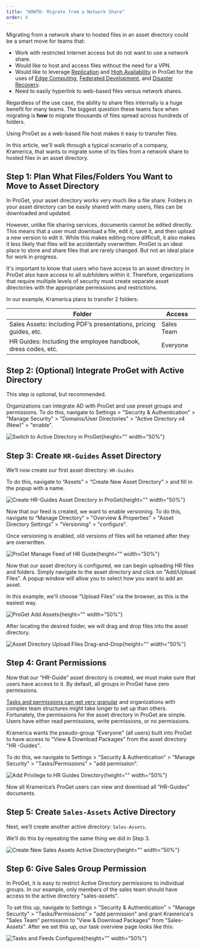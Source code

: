```yaml
---
title: "HOWTO: Migrate from a Network Share"
order: 4
---
```



Migrating from a network share to hosted files in an asset directory could be a smart move for teams that:

* Work with restricted Internet access but do not want to use a network share.
* Would like to host and access files without the need for a VPN.
* Would like to leverage [Replication](/docs/proget/replication-feed-mirroring/proget-advanced-feed-replication) and [High Availability](/docs/installation/high-availability-load-balancing/high-availability-load-balancing) in ProGet for the uses of [Edge Computing](/docs/proget/replication-feed-mirroring/proget-howto-replicate-edge-locations), [Federated Development](/docs/proget/replication-feed-mirroring/proget-howto-federated-development), and [Disaster Recovery](/docs/proget/replication-feed-mirroring/proget-howto-utilize-feed-replication-for-disaster-recovery).
* Need to easily hyperlink to web-based files versus network shares.

Regardless of the use case, the ability to share files internally is a huge benefit for many teams. The biggest question these teams face when migrating is **how** to migrate thousands of files spread across hundreds of folders.

Using ProGet as a web-based file host makes it easy to transfer files.

In this article, we'll walk through a typical scenario of a company, Kramerica, that wants to migrate some of its files from a network share to hosted files in an asset directory.

## Step 1: Plan What Files/Folders You Want to Move to Asset Directory
In ProGet, your asset directory works very much like a file share. Folders in your asset directory can be easily shared with many users, files can be downloaded and updated.

However, unlike file sharing services, documents cannot be edited directly. This means that a user must download a file, edit it, save it, and then upload a new version to edit it. While this makes editing more difficult, it also makes it less likely that files will be accidentally overwritten. ProGet is an ideal place to store and share files that are rarely changed. But not an ideal place for work in progress.

It's important to know that users who have access to an asset directory in ProGet also have access to all subfolders within it. Therefore, organizations that require multiple levels of security must create separate asset directories with the appropriate permissions and restrictions.

In our example, Kramerica plans to transfer 2 folders:

| Folder | Access |
| --- | --- |
| Sales Assets: Including PDF’s presentations, pricing guides, etc. | Sales Team |
| HR Guides: Including the employee handbook, dress codes, etc. | Everyone |
	

## Step 2: (Optional) Integrate ProGet with Active Directory
This step is optional, but recommended.

Organizations can integrate AD with ProGet and use preset groups and permissions. To do this, navigate to Settings > "Security & Authentication" > "Manage Security" > "Domains/User Directories" > "Active Directory v4 (New)" > "enable".

![Switch to Active Directory in ProGet](/resources/docs/progetassetdir-intergratead.png){height="" width="50%"}
 
## Step 3: Create `HR-Guides` Asset Directory
We’ll now create our first asset directory: `HR-Guides` 

To do this, navigate to “Assets” > “Create New Asset Directory” > and fill in the popup with a name.
 
![Create HR-Guides Asset Directory in ProGet](/resources/docs/progetassetdir-createnewfeed-hrguides.png){height="" width="50%"}
 
Now that our feed is created, we want to enable versioning. To do this, navigate to “Manage Directory” > "Overview & Properties" > "Asset Directory Settings" > "Versioning"  > "configure".

Once versioning is enabled, old versions of files will be retained after they are overwritten.

![ProGet Manage Feed of HR Guide](/resources/docs/progetassetdir-managefeed-versioning.png){height="" width="50%"}
 
Now that our asset directory is configured, we can begin uploading HR files and folders. Simply navigate to the asset directory and click on "Add/Upload Files". A popup window will allow you to select how you want to add an asset.

In this example, we'll choose "Upload Files" via the browser, as this is the easiest way.

![ProGet Add Assets](/resources/docs/progetassetdir-addassets.png){height="" width="50%"}
 
After locating the desired folder, we will drag and drop files into the asset directory.

![Asset Directory Upload Files Drag-and-Drop](/resources/docs/progetassetdir-uploadfiles.png){height="" width="50%"}
 
## Step 4: Grant Permissions
Now that our “HR-Guide” asset directory is created, we must make sure that users have access to it. By default, all groups in ProGet have zero permissions. 

[Tasks and permissions can get very granular](/docs/proget/administration-security/proget-howto-configure-permissions-and-restrictions-on-feeds) and organizations with complex team structures might take longer to set up than others. Fortunately, the permissions for the asset directory in ProGet are simple. Users have either read permissions, write permissions, or no permissions.

Kramerica wants the pseudo-group "Everyone" (all users) built into ProGet to have access to "View & Download Packages" from the asset directory "HR -Guides".

To do this, we navigate to Settings > "Security & Authentication" > "Manage Security" > "Tasks/Permissions" > "add permission".

![Add Privilege to HR Guides Directory](/resources/docs/progetassetdir-addpriv-hrguides-everyone.png){height="" width="50%"}
 
Now all Kramerica’s ProGet users can view and download all “HR-Guides” documents. 

## Step 5: Create `Sales-Assets` Active Directory
Next, we’ll create another active directory: `Sales-Assets`.

We’ll do this by repeating the same thing we did in Step 3.

![Create New Sales Assets Active Directory](/resources/docs/progetassetdir-createnewfeed-salesassets.png){height="" width="50%"}
 
## Step 6: Give Sales Group Permission 
In ProGet, it is easy to restrict Active Directory permissions to individual groups. In our example, only members of the sales team should have access to the active directory "sales-assets".

To set this up, navigate to Settings > "Security & Authentication" > "Manage Security" > "Tasks/Permissions" > "add permission" and grant Kramerica's "Sales Team" permission to "View & Download Packages" from "Sales-Assets". After we set this up, our task overview page looks like this:
 
![Tasks and Feeds Configured](/resources/docs/progetassetdir-tasksoverview-complete.png){height="" width="50%"}